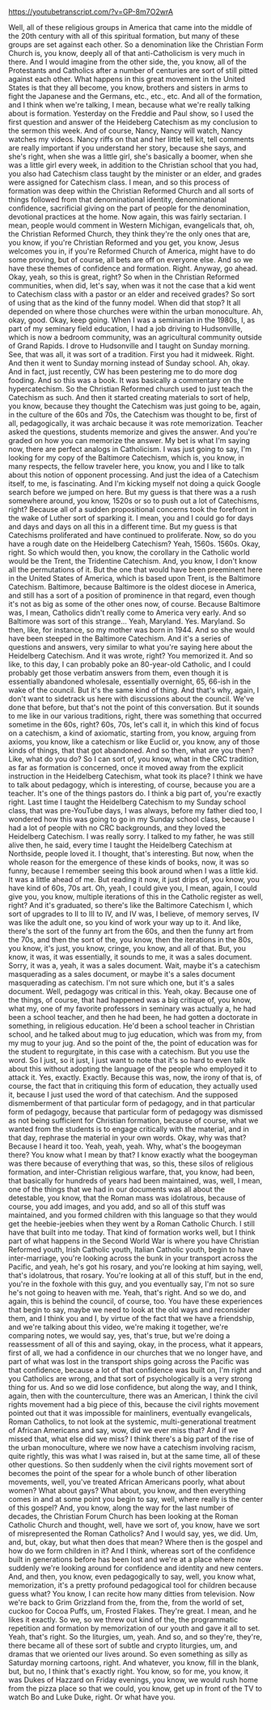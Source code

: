 https://youtubetranscript.com/?v=GP-8m7O2wrA

 Well, all of these religious groups in America that came into the middle of the 20th century with all of this spiritual formation, but many of these groups are set against each other. So a denomination like the Christian Form Church is, you know, deeply all of that anti-Catholicism is very much in there. And I would imagine from the other side, the, you know, all of the Protestants and Catholics after a number of centuries are sort of still pitted against each other. What happens in this great movement in the United States is that they all become, you know, brothers and sisters in arms to fight the Japanese and the Germans, etc., etc., etc. And all of the formation, and I think when we're talking, I mean, because what we're really talking about is formation. Yesterday on the Freddie and Paul show, so I used the first question and answer of the Heideberg Catechism as my conclusion to the sermon this week. And of course, Nancy, Nancy will watch, Nancy watches my videos. Nancy riffs on that and her little tell kit, tell comments are really important if you understand her story, because she says, and she's right, when she was a little girl, she's basically a boomer, when she was a little girl every week, in addition to the Christian school that you had, you also had Catechism class taught by the minister or an elder, and grades were assigned for Catechism class. I mean, and so this process of formation was deep within the Christian Reformed Church and all sorts of things followed from that denominational identity, denominational confidence, sacrificial giving on the part of people for the denomination, devotional practices at the home. Now again, this was fairly sectarian. I mean, people would comment in Western Michigan, evangelicals that, oh, the Christian Reformed Church, they think they're the only ones that are, you know, if you're Christian Reformed and you get, you know, Jesus welcomes you in, if you're Reformed Church of America, might have to do some proving, but of course, all bets are off on everyone else. And so we have these themes of confidence and formation. Right. Anyway, go ahead. Okay, yeah, so this is great, right? So when in the Christian Reformed communities, when did, let's say, when was it not the case that a kid went to Catechism class with a pastor or an elder and received grades? So sort of using that as the kind of the funny model. When did that stop? It all depended on where those churches were within the urban monoculture. Ah, okay, good. Okay, keep going. When I was a seminarian in the 1980s, I, as part of my seminary field education, I had a job driving to Hudsonville, which is now a bedroom community, was an agricultural community outside of Grand Rapids. I drove to Hudsonville and I taught on Sunday morning. See, that was all, it was sort of a tradition. First you had it midweek. Right. And then it went to Sunday morning instead of Sunday school. Ah, okay. And in fact, just recently, CW has been pestering me to do more dog fooding. And so this was a book. It was basically a commentary on the hypercatechism. So the Christian Reformed church used to just teach the Catechism as such. And then it started creating materials to sort of help, you know, because they thought the Catechism was just going to be, again, in the culture of the 60s and 70s, the Catechism was thought to be, first of all, pedagogically, it was archaic because it was rote memorization. Teacher asked the questions, students memorize and gives the answer. And you're graded on how you can memorize the answer. My bet is what I'm saying now, there are perfect analogs in Catholicism. I was just going to say, I'm looking for my copy of the Baltimore Catechism, which is, you know, in many respects, the fellow traveler here, you know, you and I like to talk about this notion of opponent processing. And just the idea of a Catechism itself, to me, is fascinating. And I'm kicking myself not doing a quick Google search before we jumped on here. But my guess is that there was a a rush somewhere around, you know, 1520s or so to push out a lot of Catechisms, right? Because all of a sudden propositional concerns took the forefront in the wake of Luther sort of sparking it. I mean, you and I could go for days and days and days on all this in a different time. But my guess is that Catechisms proliferated and have continued to proliferate. Now, so do you have a rough date on the Heidelberg Catechism? Yeah, 1560s. 1560s. Okay, right. So which would then, you know, the corollary in the Catholic world would be the Trent, the Tridentine Catechism. And, you know, I don't know all the permutations of it. But the one that would have been preeminent here in the United States of America, which is based upon Trent, is the Baltimore Catechism. Baltimore, because Baltimore is the oldest diocese in America, and still has a sort of a position of prominence in that regard, even though it's not as big as some of the other ones now, of course. Because Baltimore was, I mean, Catholics didn't really come to America very early. And so Baltimore was sort of this strange... Yeah, Maryland. Yes. Maryland. So then, like, for instance, so my mother was born in 1944. And so she would have been steeped in the Baltimore Catechism. And it's a series of questions and answers, very similar to what you're saying here about the Heidelberg Catechism. And it was wrote, right? You memorized it. And so like, to this day, I can probably poke an 80-year-old Catholic, and I could probably get those verbatim answers from them, even though it is essentially abandoned wholesale, essentially overnight, 65, 66-ish in the wake of the council. But it's the same kind of thing. And that's why, again, I don't want to sidetrack us here with discussions about the council. We've done that before, but that's not the point of this conversation. But it sounds to me like in our various traditions, right, there was something that occurred sometime in the 60s, right? 60s, 70s, let's call it, in which this kind of focus on a catechism, a kind of axiomatic, starting from, you know, arguing from axioms, you know, like a catechism or like Euclid or, you know, any of those kinds of things, that that got abandoned. And so then, what are you then? Like, what do you do? So I can sort of, you know, what in the CRC tradition, as far as formation is concerned, once it moved away from the explicit instruction in the Heidelberg Catechism, what took its place? I think we have to talk about pedagogy, which is interesting, of course, because you are a teacher. It's one of the things pastors do. I think a big part of, you're exactly right. Last time I taught the Heidelberg Catechism to my Sunday school class, that was pre-YouTube days, I was always, before my father died too, I wondered how this was going to go in my Sunday school class, because I had a lot of people with no CRC backgrounds, and they loved the Heidelberg Catechism. I was really sorry. I talked to my father, he was still alive then, he said, every time I taught the Heidelberg Catechism at Northside, people loved it. I thought, that's interesting. But now, when the whole reason for the emergence of these kinds of books, now, it was so funny, because I remember seeing this book around when I was a little kid. It was a little ahead of me. But reading it now, it just drips of, you know, you have kind of 60s, 70s art. Oh, yeah, I could give you, I mean, again, I could give you, you know, multiple iterations of this in the Catholic register as well, right? And it's graduated, so there's like the Baltimore Catechism I, which sort of upgrades to II to III to IV, and IV was, I believe, of memory serves, IV was like the adult one, so you kind of work your way up to it. And like, there's the sort of the funny art from the 60s, and then the funny art from the 70s, and then the sort of the, you know, then the iterations in the 80s, you know, it's just, you know, cringe, you know, and all of that. But, you know, it was, it was essentially, it sounds to me, it was a sales document. Sorry, it was a, yeah, it was a sales document. Wait, maybe it's a catechism masquerading as a sales document, or maybe it's a sales document masquerading as catechism. I'm not sure which one, but it's a sales document. Well, pedagogy was critical in this. Yeah, okay. Because one of the things, of course, that had happened was a big critique of, you know, what my, one of my favorite professors in seminary was actually a, he had been a school teacher, and then he had been, he had gotten a doctorate in something, in religious education. He'd been a school teacher in Christian school, and he talked about mug to jug education, which was from my, from my mug to your jug. And so the point of the, the point of education was for the student to regurgitate, in this case with a catechism. But you use the word. So I just, so it just, I just want to note that it's so hard to even talk about this without adopting the language of the people who employed it to attack it. Yes, exactly. Exactly. Because this was, now, the irony of that is, of course, the fact that in critiquing this form of education, they actually used it, because I just used the word of that catechism. And the supposed dismemberment of that particular form of pedagogy, and in that particular form of pedagogy, because that particular form of pedagogy was dismissed as not being sufficient for Christian formation, because of course, what we wanted from the students is to engage critically with the material, and in that day, rephrase the material in your own words. Okay, why was that? Because I heard it too. Yeah, yeah, yeah. Why, what's the boogeyman there? You know what I mean by that? I know exactly what the boogeyman was there because of everything that was, so this, these silos of religious formation, and inter-Christian religious warfare, that, you know, had been, that basically for hundreds of years had been maintained, was, well, I mean, one of the things that we had in our documents was all about the detestable, you know, that the Roman mass was idolatrous, because of course, you add images, and you add, and so all of this stuff was maintained, and you formed children with this language so that they would get the heebie-jeebies when they went by a Roman Catholic Church. I still have that built into me today. That kind of formation works well, but I think part of what happens in the Second World War is where you have Christian Reformed youth, Irish Catholic youth, Italian Catholic youth, begin to have inter-marriage, you're looking across the bunk in your transport across the Pacific, and yeah, he's got his rosary, and you're looking at him saying, well, that's idolatrous, that rosary. You're looking at all of this stuff, but in the end, you're in the foxhole with this guy, and you eventually say, I'm not so sure he's not going to heaven with me. Yeah, that's right. And so we do, and again, this is behind the council, of course, too. You have these experiences that begin to say, maybe we need to look at the old ways and reconsider them, and I think you and I, by virtue of the fact that we have a friendship, and we're talking about this video, we're making it together, we're comparing notes, we would say, yes, that's true, but we're doing a reassessment of all of this and saying, okay, in the process, what it appears, first of all, we had a confidence in our churches that we no longer have, and part of what was lost in the transport ships going across the Pacific was that confidence, because a lot of that confidence was built on, I'm right and you Catholics are wrong, and that sort of psychologically is a very strong thing for us. And so we did lose confidence, but along the way, and I think, again, then with the counterculture, there was an American, I think the civil rights movement had a big piece of this, because the civil rights movement pointed out that it was impossible for mainliners, eventually evangelicals, Roman Catholics, to not look at the systemic, multi-generational treatment of African Americans and say, wow, did we ever miss that? And if we missed that, what else did we miss? I think there's a big part of the rise of the urban monoculture, where we now have a catechism involving racism, quite rightly, this was what I was raised in, but at the same time, all of these other questions. So then suddenly when the civil rights movement sort of becomes the point of the spear for a whole bunch of other liberation movements, well, you've treated African Americans poorly, what about women? What about gays? What about, you know, and then everything comes in and at some point you begin to say, well, where really is the center of this gospel? And, you know, along the way for the last number of decades, the Christian Forum Church has been looking at the Roman Catholic Church and thought, well, have we sort of, you know, have we sort of misrepresented the Roman Catholics? And I would say, yes, we did. Um, and, but, okay, but what then does that mean? Where then is the gospel and how do we form children in it? And I think, whereas sort of the confidence built in generations before has been lost and we're at a place where now suddenly we're looking around for confidence and identity and new centers. And, and then, you know, even pedagogically to say, well, you know what, memorization, it's a pretty profound pedagogical tool for children because guess what? You know, I can recite how many ditties from television. Now we're back to Grim Grizzland from the, from the, from the world of set, cuckoo for Cocoa Puffs, um, Frosted Flakes. They're great. I mean, and he likes it exactly. So we, so we threw out kind of the, the programmatic repetition and formation by memorization of our youth and gave it all to set. Yeah, that's right. So the liturgies, um, yeah. And so, and so they're, they're, there became all of these sort of subtle and crypto liturgies, um, and dramas that we oriented our lives around. So even something as silly as Saturday morning cartoons, right. And whatever, you know, fill in the blank, but, but no, I think that's exactly right. You know, so for me, you know, it was Dukes of Hazzard on Friday evenings, you know, we would rush home from the pizza place so that we could, you know, get up in front of the TV to watch Bo and Luke Duke, right. Or what have you.